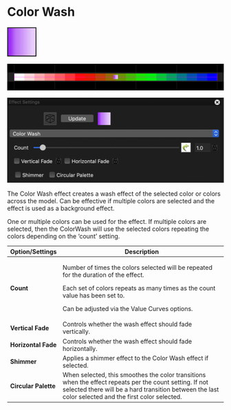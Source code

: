 # Color Wash

![Icon](<../../.gitbook/assets/image (718).png>)

![Sequencer Grid](<../../.gitbook/assets/image (451) (1).png>)

![](<../../.gitbook/assets/image (367).png>)

The Color Wash effect creates a wash effect of the selected color or colors across the model. Can be effective if multiple colors are selected and the effect is used as a background effect.

One or multiple colors can be used for the effect. If multiple colors are selected, then the ColorWash will use the selected colors repeating the colors depending on the ‘count’ setting.

| Option/Settings      | Description                                                                                                                                                                                                                            |
| -------------------- | -------------------------------------------------------------------------------------------------------------------------------------------------------------------------------------------------------------------------------------- |
| **Count**            | <p>Number of times the colors selected will be repeated for the duration of the effect.</p><p>Each set of colors repeats as many times as the count value has been set to.<br></p><p>Can be adjusted via the Value Curves options.</p> |
| **Vertical Fade**    | Controls whether the wash effect should fade vertically.                                                                                                                                                                               |
| **Horizontal Fade**  | Controls whether the wash effect should fade horizontally.                                                                                                                                                                             |
| **Shimmer**          | Applies a shimmer effect to the Color Wash effect if selected.                                                                                                                                                                         |
| **Circular Palette** | When selected, this smoothes the color transitions when the effect repeats per the count setting. If not selected there will be a hard transition between the last color selected and the first color selected.                        |
